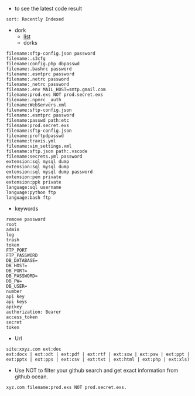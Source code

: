 - to see the latest code result
```
sort: Recently Indexed
```


- dork
  - [list](https://github.com/random-robbie/keywords/blob/master/keywords.txt)
  - dorks
```
filename:sftp-config.json password
filename:.s3cfg
filename:config.php dbpasswd
filename:.bashrc password
filename:.esmtprc password
filename:.netrc password
filename:_netrc password
filename:.env MAIL_HOST=smtp.gmail.com
filename:prod.exs NOT prod.secret.exs
filename:.npmrc _auth
filename:WebServers.xml
filename:sftp-config.json
filename:.esmtprc password
filename:passwd path:etc
filename:prod.secret.exs
filename:sftp-config.json
filename:proftpdpasswd
filename:travis.yml
filename:vim_settings.xml
filename:sftp.json path:.vscode
filename:secrets.yml password
extension:sql mysql dump
extension:sql mysql dump
extension:sql mysql dump password
extension:pem private
extension:ppk private
language:sql username
language:python ftp
language:bash ftp
```
   - keywords
```
remove password
root
admin
log
trash
token
FTP_PORT
FTP_PASSWORD
DB_DATABASE=
DB_HOST=
DB_PORT=
DB_PASSWORD=
DB_PW=
DB_USER=
number
api key
api keys
apikey
authorization: Bearer
access_token
secret
token
```
- Url
```
site:xxyz.com ext:doc
ext:docx | ext:odt | ext:pdf | ext:rtf | ext:sxw | ext:psw | ext:ppt | ext:pptx | ext:pps | ext:csv | ext:txt | ext:html | ext:php | ext:xls)
```
- Use NOT to filter your github search and get exact information from github ocean.
```
xyz.com filename:prod.exs NOT prod.secret.exs.
```
